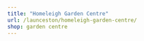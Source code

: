 ```yaml
---
title: "Homeleigh Garden Centre"
url: /launceston/homeleigh-garden-centre/
shop: garden centre
---
```

